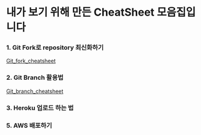 # 내가 보기 위해 만든 CheatSheet 모음집입니다


### 1. Git Fork로 repository 최신화하기

[Git_fork_cheatsheet](https://github.com/rlagksruf16/Cheat-sheet/blob/master/git_repo_cheat.md)



### 2. Git Branch 활용법

[Git_branch_cheatsheet](https://github.com/rlagksruf16/Cheat-sheet/blob/master/git_branch_cheat.md)



### 3. Heroku 업로드 하는 법




### 5. AWS 배포하기
